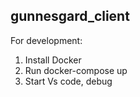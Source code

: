 ## gunnesgard_client

For development:
1. Install Docker
2. Run docker-compose up
3. Start Vs code, debug

